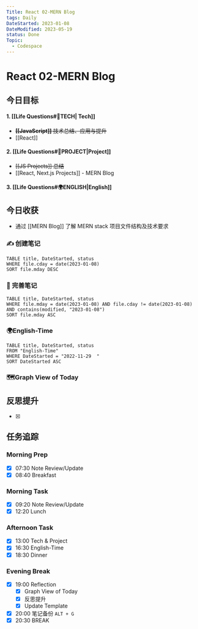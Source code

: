 ```yaml
---
Title: React 02-MERN Blog
tags: Daily
DateStarted: 2023-01-08
DateModified: 2023-05-19
status: Done
Topic:
  - Codespace
---
```


# React 02-MERN Blog

## 今日目标

#### 1. [[Life Questions#🚀TECH| Tech]]

- ~~**[[JavaScript]]** 技术总结、应用与提升~~
- [[React]]

#### 2. [[Life Questions#🚀PROJECT|Project]]

- ~~[[JS Projects]] 总结~~
- [[React, Next.js Projects]] - MERN Blog

#### 3. [[Life Questions#🌍ENGLISH|English]]

## 今日收获

- 通过 [[MERN Blog]] 了解 MERN stack 项目文件结构及技术要求

### ✍️ 创建笔记

```dataview
TABLE title, DateStarted, status
WHERE file.cday = date(2023-01-08)
SORT file.mday DESC
```

### 📝 完善笔记

```dataview
TABLE title, DateStarted, status
WHERE file.mday = date(2023-01-08) AND file.cday != date(2023-01-08) AND contains(modified, "2023-01-08")
SORT file.mday ASC
```

### 🌍English-Time

```dataview
TABLE title, DateStarted, status
FROM "English-Time"
WHERE DateStarted = "2022-11-29  "
SORT DateStarted ASC
```

### 🗺️Graph View of Today

## 反思提升

- [x]

## 任务追踪

### Morning Prep

- [x] 07:30 Note Review/Update
- [x] 08:40 Breakfast

### Morning Task

- [x] 09:20 Note Review/Update
- [x] 12:20 Lunch

### Afternoon Task

- [x] 13:00 Tech & Project
- [x] 16:30 English-Time
- [x] 18:30 Dinner

### Evening Break

- [x] 19:00 Reflection
  - [x] Graph View of Today
  - [x] 反思提升
  - [x] Update Template
- [x] 20:00 笔记备份 `ALT + G`
- [x] 20:30 BREAK
